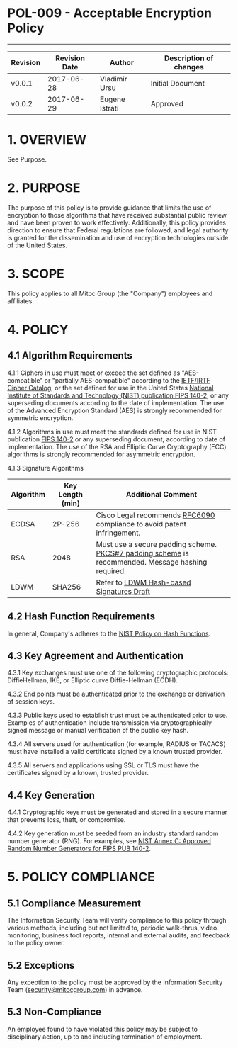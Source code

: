 # POL-009 - Acceptable Encryption Policy
----------------------------------------


Revision | Revision Date | Author | Description of changes
-------- | ------------- | ------ | ----------------------
v0.0.1 | 2017-06-28 | Vladimir Ursu | Initial Document
v0.0.2 | 2017-06-29 | Eugene Istrati | Approved


# 1. OVERVIEW

See Purpose.


# 2. PURPOSE

The purpose of this policy is to provide guidance that limits the use of encryption to those algorithms that have received substantial public review and have been proven to work effectively. Additionally, this policy provides direction to ensure that Federal regulations are followed, and legal authority is granted for the dissemination and use of encryption technologies outside of the United States.


# 3. SCOPE

This policy applies to all Mitoc Group (the "Company") employees and affiliates.


# 4. POLICY 

## 4.1 Algorithm Requirements

4.1.1 Ciphers in use must meet or exceed the set defined as "AES-compatible" or "partially AES-compatible" according to the [IETF/IRTF Cipher Catalog](https://tools.ietf.org/html/draft-irtf-cfrg-cipher-catalog-01#section-3.1 ), or the set defined for use in the United States [National Institute of Standards and Technology (NIST) publication FIPS 140-2](http://csrc.nist.gov/groups/STM/cmvp/documents/140-1/1401val2010.htm), or any superseding documents according to the date of implementation. The use of the Advanced Encryption Standard (AES) is strongly recommended for symmetric encryption.

4.1.2 Algorithms in use must meet the standards defined for use in NIST publication [FIPS 140-2](http://csrc.nist.gov/groups/STM/cmvp/documents/140-1/1401val2010.htm) or any superseding document, according to date of implementation. The use of the RSA and Elliptic Curve Cryptography (ECC) algorithms is strongly recommended for asymmetric encryption.

4.1.3 Signature Algorithms 

Algorithm  | Key Length (min) | Additional Comment
---------- | ---------------- | ----------------------
ECDSA  | 2P-256  | Cisco Legal recommends [RFC6090](https://tools.ietf.org/html/rfc6090) compliance to avoid patent infringement. 
RSA    | 2048    | Must use a secure padding scheme. [PKCS#7 padding scheme](http://tools.ietf.org/html/rfc3852#section-6.3) is recommended. Message hashing required.
LDWM   | SHA256  | Refer to [LDWM Hash-based Signatures Draft](http://tools.ietf.org/html/draft-mcgrew-hash-sigs-00)

## 4.2 Hash Function Requirements

In general, Company's adheres to the [NIST Policy on Hash Functions](http://csrc.nist.gov/groups/ST/hash/policy.html).

## 4.3 Key Agreement and Authentication

4.3.1 Key exchanges must use one of the following cryptographic protocols: DiffieHellman, IKE, or Elliptic curve Diffie-Hellman (ECDH).

4.3.2 End points must be authenticated prior to the exchange or derivation of session keys.

4.3.3 Public keys used to establish trust must be authenticated prior to use. Examples of authentication include transmission via cryptographically signed message or manual verification of the public key hash.

4.3.4 All servers used for authentication (for example, RADIUS or TACACS) must have installed a valid certificate signed by a known trusted provider.

4.3.5 All servers and applications using SSL or TLS must have the certificates signed by a known, trusted provider. 

## 4.4 Key Generation

4.4.1 Cryptographic keys must be generated and stored in a secure manner that prevents loss, theft, or compromise.

4.4.2 Key generation must be seeded from an industry standard random number generator (RNG). For examples, see [NIST Annex C: Approved Random Number Generators for FIPS PUB 140-2](http://csrc.nist.gov/publications/fips/fips140-2/fips1402annexc.pdf).


# 5. POLICY COMPLIANCE 

## 5.1	Compliance Measurement

The Information Security Team will verify compliance to this policy through various methods, including but not limited to, periodic walk-thrus, video monitoring, business tool reports, internal and external audits, and feedback to the policy owner. 

##  5.2	Exceptions

Any exception to the policy must be approved by the Information Security Team (security@mitocgroup.com) in advance.

##  5.3	Non-Compliance

An employee found to have violated this policy may be subject to disciplinary action, up to and including termination of employment. 
